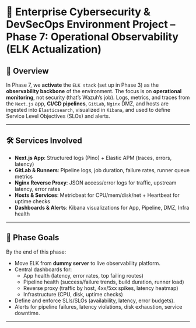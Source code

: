 # 🔐 Enterprise Cybersecurity & DevSecOps Environment Project – Phase 7: Operational Observability (ELK Actualization)

## 🧩 Overview

In Phase 7, we **activate** the `ELK stack` (set up in Phase 3) as the **observability backbone** of the environment. The focus is on **operational monitoring**, not security (that’s Wazuh’s job). Logs, metrics, and traces from the `Next.js` app, **CI/CD pipelines**, `GitLab`, `Nginx` DMZ, and hosts are ingested into `Elasticsearch`, visualized in `Kibana`, and used to define Service Level Objectives (SLOs) and alerts.

---

## 🛠️ Services Involved

- **Next.js App**: Structured logs (Pino) + Elastic APM (traces, errors, latency)
- **GitLab & Runners**: Pipeline logs, job duration, failure rates, runner queue metrics
- **Nginx Reverse Proxy**: JSON access/error logs for traffic, upstream latency, error rates
- **Hosts & Services**: Metricbeat for CPU/mem/disk/net + Heartbeat for uptime checks
- **Dashboards & Alerts**: Kibana visualizations for App, Pipeline, DMZ, Infra health
---


## 🎯 Phase Goals

By the end of this phase:
- Move ELK from **dummy server** to live observability platform.
- Central dashboards for:
    - App health (latency, error rates, top failing routes)
    - Pipeline health (success/failure trends, build duration, runner load)
    - Reverse proxy (traffic by host, 4xx/5xx spikes, latency heatmap)
    - Infrastructure (CPU, disk, uptime checks)
- Define and enforce SLIs/SLOs (availability, latency, error budgets).
- Alerts for pipeline failures, latency violations, disk exhaustion, service downtime.

---
